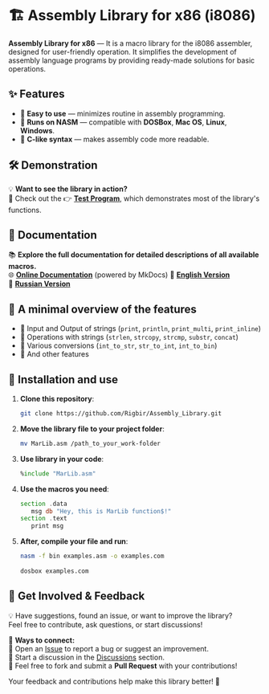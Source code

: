 # 🏗️ Assembly Library for x86 (i8086)

**Assembly Library for x86** — It is a macro library for the i8086 assembler, designed for user-friendly operation. It simplifies the development of assembly language programs by providing ready-made solutions for basic operations. 

## ✨ Features  
- 🔹 **Easy to use** — minimizes routine in assembly programming.  
- 🔹 **Runs on NASM** — compatible with **DOSBox**, **Mac OS**, **Linux**, **Windows**.  
- 🔹 **C-like syntax** — makes assembly code more readable.  

## 🛠️ Demonstration  
💡 **Want to see the library in action?**  
📌 Check out the 👉 [**Test Program**](https://github.com/Rigbir/Assembly_Library/blob/main/TestLib.asm), which demonstrates most of the library's functions. 

## 📄 Documentation  

📚 **Explore the full documentation for detailed descriptions of all available macros.**  
🌐 [**Online Documentation**](https://rigbir.github.io/Assembly_Library/) (powered by MkDocs)
🔹 [**English Version**](https://github.com/Rigbir/Assembly_Library/blob/main/docs/README_EN.md)  
🔹 [**Russian Version**](https://github.com/Rigbir/Assembly_Library/blob/main/docs/README_RU.md)  

## 🔧 A minimal overview of the features

- 📌 Input and Output of strings (`print`, `println`, `print_multi`, `print_inline`)
- 📌 Operations with strings (`strlen`, `strcopy`, `strcmp`, `substr`, `concat`)
- 📌 Various conversions (`int_to_str`, `str_to_int`, `int_to_bin`)
- 📌 And other features

## 🚀 Installation and use

1. **Clone this repository**:
   ```sh
   git clone https://github.com/Rigbir/Assembly_Library.git
   ```
2. **Move the library file to your project folder**:
   ```sh
   mv MarLib.asm /path_to_your_work-folder
   ```
3. **Use library in your code**:
   ```asm
   %include "MarLib.asm"
   ```
4. **Use the macros you need**:
   ```asm
   section .data
      msg db "Hey, this is MarLib function$!"
   section .text
      print msg
   ```
5. **After, compile your file and run**:
   ```sh
   nasm -f bin examples.asm -o examples.com 
  
   dosbox examples.com
   ```

## 💬 Get Involved & Feedback  

💡 Have suggestions, found an issue, or want to improve the library?  
Feel free to contribute, ask questions, or start discussions!  

📌 **Ways to connect:**  
🔹 Open an [Issue](https://github.com/Rigbir/Assembly_Library/issues) to report a bug or suggest an improvement.  
🔹 Start a discussion in the [Discussions](https://github.com/Rigbir/Assembly_Library/discussions) section.  
🔹 Feel free to fork and submit a **Pull Request** with your contributions!  

Your feedback and contributions help make this library better! 🚀  

